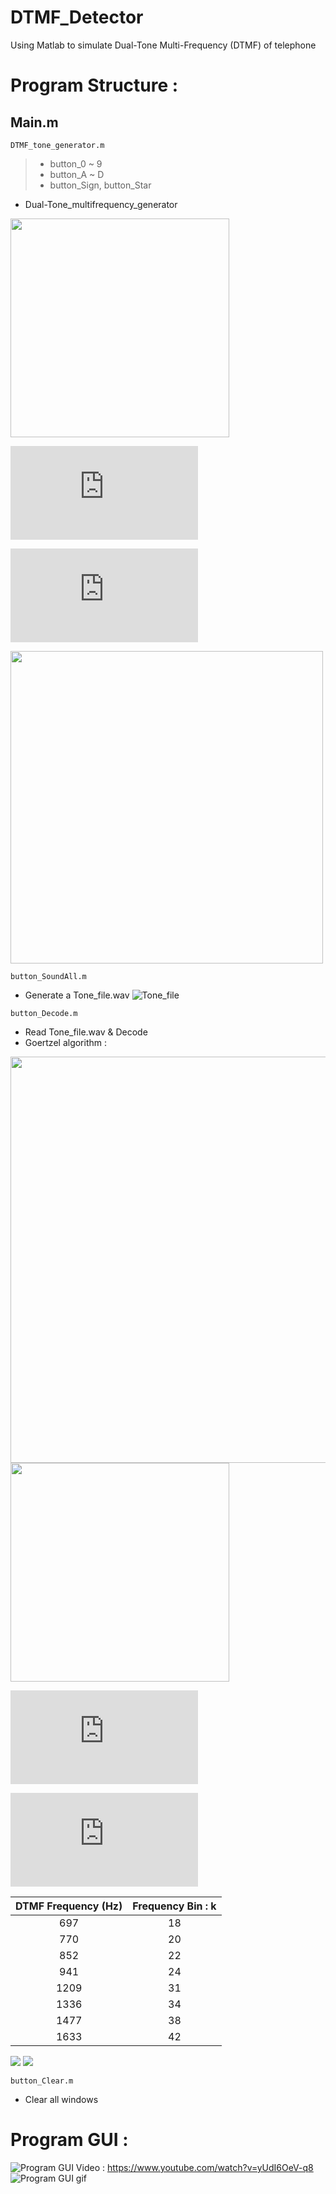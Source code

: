 # DTMF_Detector
Using Matlab to simulate Dual-Tone Multi-Frequency (DTMF) of telephone

# Program Structure :
## Main.m
```
DTMF_tone_generator.m
```
> * button_0 ~ 9
> * button_A ~ D
> * button_Sign, button_Star

* Dual-Tone_multifrequency_generator
<img src="https://raw.githubusercontent.com/MeowLucian/DTMF_Detector/master/Picture/Number_panel.png" width="350">

![Equation](http://latex.codecogs.com/gif.latex?f_s%20%3D%208000%7B%5Crm%7BHz%7D%7D)

![Equation](http://latex.codecogs.com/gif.latex?%5COmega%20%3D%20%5Cfrac%7B%7B2%5Cpi%20f%7D%7D%7B%7Bf_s%20%7D%7D)

<img src="https://raw.githubusercontent.com/MeowLucian/DTMF_Detector/master/Picture/Dual-Tone_multifrequency_generator.png" width="500">

```
button_SoundAll.m
```
* Generate a Tone_file.wav
![Tone_file](https://raw.githubusercontent.com/MeowLucian/DTMF_Detector/master/Picture/Tone_file.PNG)

```
button_Decode.m
```
* Read Tone_file.wav & Decode
* Goertzel algorithm :
<img src="https://raw.githubusercontent.com/MeowLucian/DTMF_Detector/master/Picture/Goertzel_Algorithm.png" width="650">

<img src="https://raw.githubusercontent.com/MeowLucian/DTMF_Detector/master/Picture/Goertzel_Equation.png" width="350">

![Equation](http://latex.codecogs.com/gif.latex?k%20%3D%20%5Cfrac%7Bf%7D%7B%7Bf_s%20%7D%7D%20%5Ctimes%20N)

![Equation](http://latex.codecogs.com/gif.latex?N%3D205)

| DTMF Frequency (Hz) | Frequency Bin : k |
|:-------------------:|:-----------------:|
| 697                 | 18                |
| 770                 | 20                |
| 852                 | 22                |
| 941                 | 24                |
| 1209                | 31                |
| 1336                | 34                |
| 1477                | 38                |
| 1633                | 42                |

<img src="http://latex.codecogs.com/gif.latex?A_k%20%3D%20%5Cfrac%7B2%7D%7BN%7D%5Csqrt%20%7B%5Cleft%7C%20%7BX%28k%29%7D%20%5Cright%7C%5E2%20%7D">

<img src="http://latex.codecogs.com/gif.latex?%7B%5Crm%7BThreshold%7D%7D%20%3D%20%7B%5Crm%7Bsum%7D%7D%28A_k%29/4">

```
button_Clear.m
```
* Clear all windows

# Program GUI :

![Program GUI](https://raw.githubusercontent.com/MeowLucian/DTMF_Detector/master/Picture/MainGUI.png)
Video : https://www.youtube.com/watch?v=yUdI6OeV-q8
![Program GUI gif](https://raw.githubusercontent.com/MeowLucian/DTMF_Detector/master/Picture/GUI_gif.gif)
